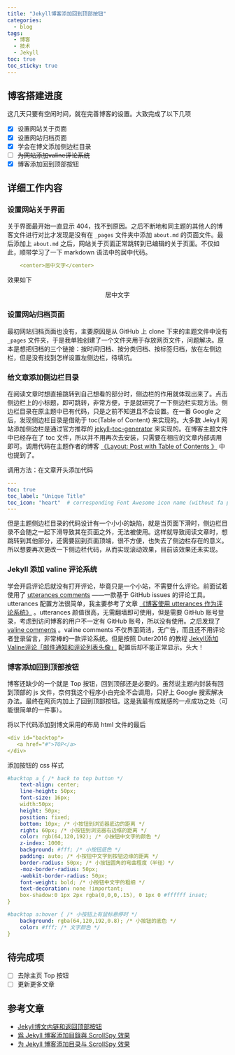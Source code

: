 ```yaml
---
title: "Jekyll博客添加回到顶部按钮"
categories:
  - blog
tags:
  - 博客
  - 技术
  - Jekyll
toc: true
toc_sticky: true
---
```


## 博客搭建进度
这几天只要有空闲时间，就在完善博客的设置。大致完成了以下几项
- [x] 设置网站关于页面
- [x] 设置网站归档页面 
- [x] 学会在博文添加侧边栏目录
- [ ] ~~为网站添加valine评论系统~~
- [x] 博客添加回到顶部按钮

## 详细工作内容

### 设置网站关于界面
关于界面最开始一直显示 404，找不到原因。之后不断地和同主题的其他人的博客文件进行对比才发现是没有在 `_pages` 文件夹中添加 `about.md` 的页面文件。最后添加上 `about.md` 之后，网站关于页面正常跳转到已编辑的关于页面。不仅如此，顺带学习了一下 markdown 语法中的居中代码。
```yaml
    <center>居中文字</center>
```
效果如下
<center>居中文字</center>

### 设置网站归档页面
最初网站归档页面也没有，主要原因是从 GitHub 上 clone 下来的主题文件中没有 `_pages` 文件夹，于是我单独创建了一个文件夹用于存放网页文件，问题解决。原本是想把归档的三个链接：按时间归档、按分类归档、按标签归档，放在左侧边栏，但是没有找到怎样设置左侧边栏，待填坑。

### 给文章添加侧边栏目录
在阅读文章时想直接跳转到自己想看的部分时，侧边栏的作用就体现出来了。点击侧边栏上的小标题，即可跳转，非常方便，于是就研究了一下侧边栏实现方法。侧边栏目录在原主题中已有代码，只是之前不知道且不会设置。在一番 Google 之后，发现侧边栏目录是借助于 toc(Table of Content) 来实现的。大多数 Jekyll 网站添加侧边栏是通过官方推荐的 [jekyll-toc-generator](https://github.com/dafi/jekyll-toc-generator "jekyll-toc-generator") 来实现的。在博客主题文件中已经存在了 toc 文件，所以并不用再次去安装，只需要在相应的文章内部调用即可。调用代码在主题作者的博客 [《Layout: Post with Table of Contents 》](https://mmistakes.github.io/minimal-mistakes/layout-table-of-contents-post/) 中也提到了。

调用方法：在文章开头添加代码

```yaml
---
toc: true
toc_label: "Unique Title"
toc_icon: "heart"  # corresponding Font Awesome icon name (without fa prefix)
---
```

但是主题侧边栏目录的代码设计有一个小小的缺陷，就是当页面下滑时，侧边栏目录不会随之一起下滑导致其在页面之外，无法被使用。这样就导致阅读文章时，想跳转到其他部分，还需要回到页面顶端，很不方便，也失去了侧边栏存在的意义。所以想要再次更改一下侧边栏代码，从而实现滚动效果，目前该效果还未实现。

### Jekyll 添加 valine 评论系统
学会开启评论后就没有打开评论，毕竟只是一个小站，不需要什么评论。前面试着使用了 [utterances comments](https://github.com/utterance/utterances) ——一款基于 GitHub issues 的评论工具。utterances 配置方法很简单，我主要参考了文章 [《博客使用 utterances 作为评论系统》](https://www.cnblogs.com/stevexu/p/10808134.html) 。utterances 颜值很高，无需翻墙即可使用，但是需要 GitHub 账号登录，考虑到访问博客的用户不一定有 GitHub 账号，所以没有使用。之后发现了 [valine comments](https://github.com/xCss/Valine) 。valine comments 不仅界面简洁，无广告，而且还不用评论者登录留言，非常棒的一款评论系统。但是按照 Duter2016 的教程 [Jekyll添加Valine评论「邮件通知和评论列表头像」](https://duter2016.github.io/2019/09/18/Jekyll%E6%B7%BB%E5%8A%A0Valine%E8%AF%84%E8%AE%BA-%E9%82%AE%E4%BB%B6%E9%80%9A%E7%9F%A5%E5%92%8C%E8%AF%84%E8%AE%BA%E5%88%97%E8%A1%A8%E5%A4%B4%E5%83%8F/) 配置后却不能正常显示。头大！

### 博客添加回到顶部按钮
博客还缺少的一个就是 Top 按钮，回到顶部还是必要的。虽然说主题内封装有回到顶部的 js 文件，奈何我这个程序小白完全不会调用，只好上 Google 搜索解决办法。最终在网页内加上了回到顶部按钮。这是我最有成就感的一点成功之处（可能很简单的一件事）。

将以下代码添加到博文采用的布局 html 文件的最后

```yaml
<div id="backtop">
   <a href="#">TOP</a>
</div> 
```

添加按钮的 css 样式

```yaml
#backtop a { /* back to top button */
    text-align: center;
    line-height: 50px;
    font-size: 16px;
    width:50px;
    height: 50px;
    position: fixed;
    bottom: 10px; /* 小按钮到浏览器底边的距离 */
    right: 60px; /* 小按钮到浏览器右边框的距离 */
    color: rgb(64,120,192); /* 小按钮中文字的颜色 */
    z-index: 1000;
    background: #fff; /* 小按钮底色 */
    padding: auto; /* 小按钮中文字到按钮边缘的距离 */
    border-radius: 50px; /* 小按钮圆角的弯曲程度（半径）*/
    -moz-border-radius: 50px;
    -webkit-border-radius: 50px;
    font-weight: bold; /* 小按钮中文字的粗细 */
    text-decoration: none !important;
    box-shadow:0 1px 2px rgba(0,0,0,.15), 0 1px 0 #ffffff inset;
}

#backtop a:hover { /* 小按钮上有鼠标悬停时 */
    background: rgba(64,120,192,0.8); /* 小按钮的底色 */
    color: #fff; /* 文字颜色 */
}
```
## 待完成项
- [ ] 去除主页 Top 按钮
- [ ] 更新更多文章

## 参考文章
- [Jekyll博文内链和返回顶部按钮](https://www.smslit.top/2015/10/28/backToTop-Jekyll/)  
- [爲 Jekyll 博客添加目錄與 ScrollSpy 效果](https://www.twblogs.net/a/5b8cb2332b71771883349fde)    
- [为 Jekyll 博客添加目录与 ScrollSpy 效果](http://t.hengwei.me/post/%E4%B8%BAjekyll%E5%8D%9A%E5%AE%A2%E6%B7%BB%E5%8A%A0%E7%9B%AE%E5%BD%95%E4%B8%8Escrollspy%E6%95%88%E6%9E%9C.html)
